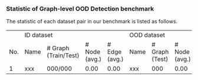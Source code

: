 ### Statistic of Graph-level OOD Detection benchmark

The statistic of each dataset pair in our benchmark is listed as follows.

<table>
  <tr>
  <td> </td><td colspan="4">ID dataset</td><td colspan="4">OOD dataset</td>
  </tr>
  <tr><td>No.</td><td>Name</td><td># Graph<br>(Train/Test)</td><td># Node<br>(avg.)</td><td># Edge<br>(avg.)</td><td>Name</td><td># Graph<br>(Test)</td><td># Node<br>(avg.)</td><td># Edge<br>(avg.)</td>
  </tr>
  <tr><td>1</td><td>xxx</td><td>000/000</td><td>0.00</td><td>0.00</td><td>xxx</td><td>000</td><td>0.00</td><td>0.00</td>
  </tr>
</table>
